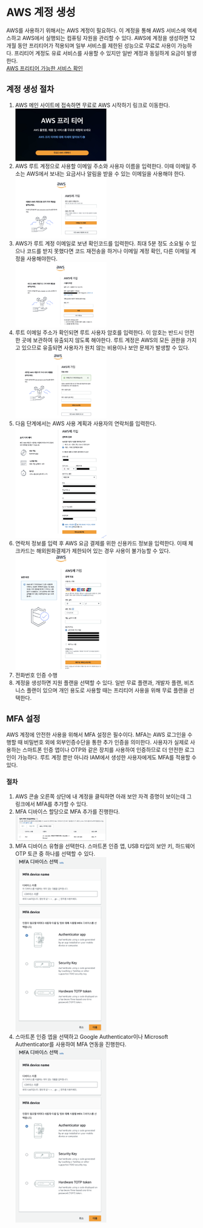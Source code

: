 # AWS 계정 생성
AWS를 사용하기 위해서는 AWS 계정이 필요하다. 이 계정을 통해 AWS 서비스에 액세스하고 AWS에서 실행되는 컴퓨팅 자원을 관리할 수 있다. AWS에 계정을 생성하면 12개월 동안 프리티어가 적용되며 일부 서비스를 제한된 성능으로 무료로 사용이 가능하다. 프리티어 계정도 유료 서비스를 사용할 수 있지만 일반 계정과 동일하게 요금이 발생한다.   
[AWS 프리티어 가능한 서비스 확인](https://aws.amazon.com/ko/free/?gclid=CjwKCAjwx-CyBhAqEiwAeOcTdemfzUmfhgiBVpJaZLayvPAFYeurfdudoOCl1slgWG2Ab1C0c8aWdxoCCWAQAvD_BwE&trk=2e777eb1-7c1a-4acc-ae47-724e1cd50096&sc_channel=ps&ef_id=CjwKCAjwx-CyBhAqEiwAeOcTdemfzUmfhgiBVpJaZLayvPAFYeurfdudoOCl1slgWG2Ab1C0c8aWdxoCCWAQAvD_BwE:G:s&s_kwcid=AL!4422!3!444218215904!e!!g!!aws!10287751092!99328587341&all-free-tier.sort-by=item.additionalFields.SortRank&all-free-tier.sort-order=asc&awsf.Free%20Tier%20Types=*all&awsf.Free%20Tier%20Categories=*all)   

## 계정 생성 절차
1. AWS 메인 사이트에 접속하면 무료로 AWS 시작하기 링크로 이동한다.  
    <img src="/images/AWS_login_1.png" width="50%" height="50%" title="AWS_login 1" alt="AWS login 1">  
2. AWS 루트 계정으로 사용할 이메일 주소와 사용자 이름을 입력한다. 이때 이메일 주소는 AWS에서 보내는 요금서나 알림을 받을 수 있는 이메일을 사용해야 한다.    
    <img src="/images/AWS_login_2.png" width="50%" height="50%" title="AWS_login 2" alt="AWS login 2">  
3. AWS가 루트 계정 이메일로 보낸 확인코드를 입력한다. 최대 5분 정도 소요될 수 있으나 코드를 받지 못했다면 코드 재전송을 하거나 이메일 계정 확인, 다른 이메일 계정을 사용해야한다.   
    <img src="/images/AWS_login_3.png" width="50%" height="50%" title="AWS_login 3" alt="AWS login 3">  
4. 루트 이메일 주소가 확인되면 루트 사용자 암호를 입력한다. 이 암호는 반드시 안전한 곳에 보관하여 유출되지 않도록 해야한다. 루트 계정은 AWS의 모든 권한을 가지고 있으므로 유출되면 사용자가 원치 않는 비용이나 보안 문제가 발생할 수 있다.      
    <img src="/images/AWS_login_4.png" width="50%" height="50%" title="AWS_login 4" alt="AWS login 4">  
5. 다음 단계에서는 AWS 사용 계획과 사용자의 연락처를 입력한다.      
    <img src="/images/AWS_login_5.png" width="50%" height="50%" title="AWS_login 5" alt="AWS login 5">  
6. 연락처 정보를 입력 후 AWS 요금 결제를 위한 신용카드 정보을 입력한다. 이때 체크카드는 해외원화결제가 제한되어 있는 경우 사용이 불가능할 수 있다.      
    <img src="/images/AWS_login_6.png" width="50%" height="50%" title="AWS_login 6" alt="AWS login 6">  
7. 전화번호 인증 수행   
8. 계정을 생성하면 지원 플랜을 선택할 수 있다. 일반 무료 플랜과, 개발자 플랜, 비즈니스 플랜이 있으며 개인 용도로 사용할 때는 프리티어 사용을 위해 무료 플랜을 선택한다.     

## MFA 설정
AWS 계정에 안전한 사용을 위해서 MFA 설정은 필수이다. MFA는 AWS 로그인을 수행할 때 비밀번호 외에 외부인증수단을 통한 추가 인증을 의미한다. 사용자가 실제로 사용하는 스마트폰 인증 앱이나 OTP와 같은 장치를 사용하여 인증하므로 더 안전한 로그인이 가능하다. 루트 계정 뿐만 아니라 IAM에서 생성한 사용자에게도 MFA를 적용할 수 있다.

### 절차
1. AWS 콘솔 오른쪽 상단에 내 계정을 클릭하면 아래 보안 자격 증명이 보이는데 그 링크에서 MFA를 추가할 수 있다.
2. MFA 디바이스 할당으로 MFA 추가를 진행한다.   
    <img src="/images/AWS_MFA_1.png" width="50%" height="50%" title="aws mfa 1" alt="aws mfa 1">
3. MFA 디바이스 유형을 선택한다. 스마트폰 인증 앱, USB 타입의 보안 키, 하드웨어 OTP 토큰 중 하나를 선택할 수 있다.      
    <img src="/images/AWS_MFA_2.png" width="50%" height="50%" title="aws mfa 2" alt="aws mfa 2">
4. 스마트폰 인증 엡을 선택하고 Google Authenticator이나 Microsoft Authenticator를 사용하여 MFA 연동을 진행한다.     
    <img src="/images/AWS_MFA_2.png" width="50%" height="50%" title="aws mfa 3" alt="aws mfa 3">